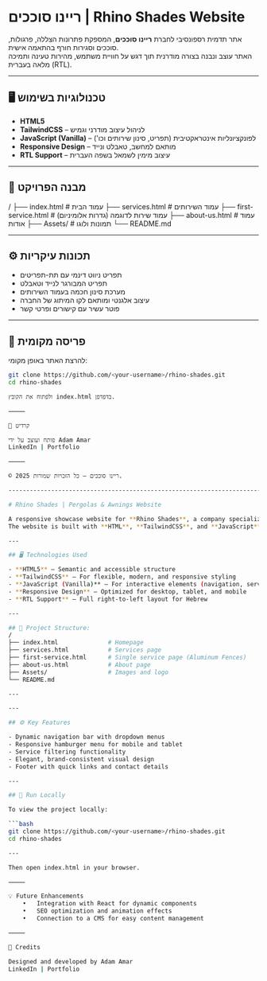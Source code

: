 # ריינו סוככים | Rhino Shades Website

אתר תדמית רספונסיבי לחברת **ריינו סוככים**, המספקת פתרונות הצללה, פרגולות, סוככים וסגירות חורף בהתאמה אישית.  
האתר עוצב ונבנה בצורה מודרנית תוך דגש על חוויית משתמש, מהירות טעינה ותמיכה מלאה בעברית (RTL).

---

## 🖥️ טכנולוגיות בשימוש

- **HTML5**  
- **TailwindCSS** – לניהול עיצוב מודרני וגמיש  
- **JavaScript (Vanilla)** – לפונקציונליות אינטראקטיבית (תפריט, סינון שירותים וכו')  
- **Responsive Design** – מותאם למחשב, טאבלט ונייד  
- **RTL Support** – עיצוב מימין לשמאל בשפה העברית  

---


## 📁 מבנה הפרויקט
/
├── index.html              # עמוד הבית
├── services.html           # עמוד השירותים
├── first-service.html      # עמוד שירות לדוגמה (גדרות אלומיניום)
├── about-us.html           # עמוד אודות
├── Assets/                 # תמונות ולוגו
└── README.md

---

## ⚙️ תכונות עיקריות

- תפריט ניווט דינמי עם תת-תפריטים  
- תפריט המבורגר לנייד וטאבלט  
- מערכת סינון חכמה בעמוד השירותים  
- עיצוב אלגנטי ומותאם לקו המיתוג של החברה  
- פוטר עשיר עם קישורים ופרטי קשר  

---

## 🚀 פריסה מקומית

להרצת האתר באופן מקומי:

```bash
git clone https://github.com/<your-username>/rhino-shades.git
cd rhino-shades

ולפתוח את הקובץ index.html בדפדפן.

⸻

📧 קרדיט

פותח ועוצב על ידי Adam Amar
LinkedIn | Portfolio

⸻

© 2025 ריינו סוככים – כל הזכויות שמורות.

----------------------------------------------------------------------------------------------------------------------------------------------------------------------------------------------

# Rhino Shades | Pergolas & Awnings Website

A responsive showcase website for **Rhino Shades**, a company specializing in the installation of pergolas, awnings, and custom-made aluminum and glass shading solutions.  
The website is built with **HTML**, **TailwindCSS**, and **JavaScript**, fully responsive and RTL-supported for Hebrew.

---

## 🖥️ Technologies Used

- **HTML5** – Semantic and accessible structure  
- **TailwindCSS** – For flexible, modern, and responsive styling  
- **JavaScript (Vanilla)** – For interactive elements (navigation, service filtering, etc.)  
- **Responsive Design** – Optimized for desktop, tablet, and mobile  
- **RTL Support** – Full right-to-left layout for Hebrew  

---

## 📁 Project Structure:
/
├── index.html              # Homepage
├── services.html           # Services page
├── first-service.html      # Single service page (Aluminum Fences)
├── about-us.html           # About page
├── Assets/                 # Images and logo
└── README.md

---

---

## ⚙️ Key Features

- Dynamic navigation bar with dropdown menus  
- Responsive hamburger menu for mobile and tablet  
- Service filtering functionality  
- Elegant, brand-consistent visual design  
- Footer with quick links and contact details  

---

## 🚀 Run Locally

To view the project locally:

```bash
git clone https://github.com/<your-username>/rhino-shades.git
cd rhino-shades

---

Then open index.html in your browser.

⸻

💡 Future Enhancements
	•	Integration with React for dynamic components
	•	SEO optimization and animation effects
	•	Connection to a CMS for easy content management

⸻

📧 Credits

Designed and developed by Adam Amar
LinkedIn | Portfolio


